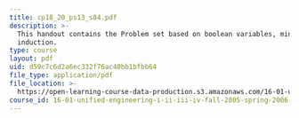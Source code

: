 ```yaml
---
title: cp18_20_ps13_s04.pdf
description: >-
  This handout contains the Problem set based on boolean variables, minterms and
  induction.
type: course
layout: pdf
uid: d59c7c6d2a6ec332f76ac40bb1bfbb64
file_type: application/pdf
file_location: >-
  https://open-learning-course-data-production.s3.amazonaws.com/16-01-unified-engineering-i-ii-iii-iv-fall-2005-spring-2006/d59c7c6d2a6ec332f76ac40bb1bfbb64_cp18_20_ps13_s04.pdf
course_id: 16-01-unified-engineering-i-ii-iii-iv-fall-2005-spring-2006
---
```

